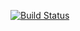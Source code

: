 [![Build Status](https://travis-ci.com/hmlendea/optiprime.svg?branch=master)](https://travis-ci.com/hmlendea/optiprime)
